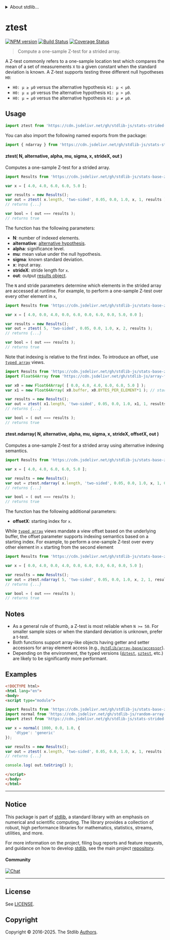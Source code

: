 <!--

@license Apache-2.0

Copyright (c) 2025 The Stdlib Authors.

Licensed under the Apache License, Version 2.0 (the "License");
you may not use this file except in compliance with the License.
You may obtain a copy of the License at

   http://www.apache.org/licenses/LICENSE-2.0

Unless required by applicable law or agreed to in writing, software
distributed under the License is distributed on an "AS IS" BASIS,
WITHOUT WARRANTIES OR CONDITIONS OF ANY KIND, either express or implied.
See the License for the specific language governing permissions and
limitations under the License.

-->

<!-- lint disable max-heading-length -->


<details>
  <summary>
    About stdlib...
  </summary>
  <p>We believe in a future in which the web is a preferred environment for numerical computation. To help realize this future, we've built stdlib. stdlib is a standard library, with an emphasis on numerical and scientific computation, written in JavaScript (and C) for execution in browsers and in Node.js.</p>
  <p>The library is fully decomposable, being architected in such a way that you can swap out and mix and match APIs and functionality to cater to your exact preferences and use cases.</p>
  <p>When you use stdlib, you can be absolutely certain that you are using the most thorough, rigorous, well-written, studied, documented, tested, measured, and high-quality code out there.</p>
  <p>To join us in bringing numerical computing to the web, get started by checking us out on <a href="https://github.com/stdlib-js/stdlib">GitHub</a>, and please consider <a href="https://opencollective.com/stdlib">financially supporting stdlib</a>. We greatly appreciate your continued support!</p>
</details>

# ztest

[![NPM version][npm-image]][npm-url] [![Build Status][test-image]][test-url] [![Coverage Status][coverage-image]][coverage-url] <!-- [![dependencies][dependencies-image]][dependencies-url] -->

> Compute a one-sample Z-test for a strided array.

<section class="intro">

A Z-test commonly refers to a one-sample location test which compares the mean of a set of measurements `X` to a given constant when the standard deviation is known. A Z-test supports testing three different null hypotheses `H0`:

-   `H0: μ ≥ μ0` versus the alternative hypothesis `H1: μ < μ0`.
-   `H0: μ ≤ μ0` versus the alternative hypothesis `H1: μ > μ0`.
-   `H0: μ = μ0` versus the alternative hypothesis `H1: μ ≠ μ0`.

</section>

<!-- /.intro -->



<section class="usage">

## Usage

```javascript
import ztest from 'https://cdn.jsdelivr.net/gh/stdlib-js/stats-strided-ztest@esm/index.mjs';
```

You can also import the following named exports from the package:

```javascript
import { ndarray } from 'https://cdn.jsdelivr.net/gh/stdlib-js/stats-strided-ztest@esm/index.mjs';
```

#### ztest( N, alternative, alpha, mu, sigma, x, strideX, out )

Computes a one-sample Z-test for a strided array.

```javascript
import Results from 'https://cdn.jsdelivr.net/gh/stdlib-js/stats-base-ztest-one-sample-results-float64@esm/index.mjs';

var x = [ 4.0, 4.0, 6.0, 6.0, 5.0 ];

var results = new Results();
var out = ztest( x.length, 'two-sided', 0.05, 0.0, 1.0, x, 1, results );
// returns {...}

var bool = ( out === results );
// returns true
```

The function has the following parameters:

-   **N**: number of indexed elements.
-   **alternative**: [alternative hypothesis][@stdlib/stats/base/ztest/alternatives].
-   **alpha**: significance level.
-   **mu**: mean value under the null hypothesis.
-   **sigma**: known standard deviation.
-   **x**: input array.
-   **strideX**: stride length for `x`.
-   **out**: output [results object][@stdlib/stats/base/ztest/one-sample/results/float64].

The `N` and stride parameters determine which elements in the strided array are accessed at runtime. For example, to perform a one-sample Z-test over every other element in `x`,

```javascript
import Results from 'https://cdn.jsdelivr.net/gh/stdlib-js/stats-base-ztest-one-sample-results-float64@esm/index.mjs';

var x = [ 4.0, 0.0, 4.0, 0.0, 6.0, 0.0, 6.0, 0.0, 5.0, 0.0 ];

var results = new Results();
var out = ztest( 5, 'two-sided', 0.05, 0.0, 1.0, x, 2, results );
// returns {...}

var bool = ( out === results );
// returns true
```

Note that indexing is relative to the first index. To introduce an offset, use [`typed array`][mdn-typed-array] views.

<!-- eslint-disable stdlib/capitalized-comments -->

```javascript
import Results from 'https://cdn.jsdelivr.net/gh/stdlib-js/stats-base-ztest-one-sample-results-float64@esm/index.mjs';
import Float64Array from 'https://cdn.jsdelivr.net/gh/stdlib-js/array-float64@esm/index.mjs';

var x0 = new Float64Array( [ 0.0, 4.0, 4.0, 6.0, 6.0, 5.0 ] );
var x1 = new Float64Array( x0.buffer, x0.BYTES_PER_ELEMENT*1 ); // start at 2nd element

var results = new Results();
var out = ztest( x1.length, 'two-sided', 0.05, 0.0, 1.0, x1, 1, results );
// returns {...}

var bool = ( out === results );
// returns true
```

#### ztest.ndarray( N, alternative, alpha, mu, sigma, x, strideX, offsetX, out )

Computes a one-sample Z-test for a strided array using alternative indexing semantics.

```javascript
import Results from 'https://cdn.jsdelivr.net/gh/stdlib-js/stats-base-ztest-one-sample-results-float64@esm/index.mjs';

var x = [ 4.0, 4.0, 6.0, 6.0, 5.0 ];

var results = new Results();
var out = ztest.ndarray( x.length, 'two-sided', 0.05, 0.0, 1.0, x, 1, 0, results );
// returns {...}

var bool = ( out === results );
// returns true
```

The function has the following additional parameters:

-   **offsetX**: starting index for `x`.

While [`typed array`][mdn-typed-array] views mandate a view offset based on the underlying buffer, the offset parameter supports indexing semantics based on a starting index. For example, to perform a one-sample Z-test over every other element in `x` starting from the second element

```javascript
import Results from 'https://cdn.jsdelivr.net/gh/stdlib-js/stats-base-ztest-one-sample-results-float64@esm/index.mjs';

var x = [ 0.0, 4.0, 0.0, 4.0, 0.0, 6.0, 0.0, 6.0, 0.0, 5.0 ];

var results = new Results();
var out = ztest.ndarray( 5, 'two-sided', 0.05, 0.0, 1.0, x, 2, 1, results );
// returns {...}

var bool = ( out === results );
// returns true
```

</section>

<!-- /.usage -->

<section class="notes">

## Notes

-   As a general rule of thumb, a Z-test is most reliable when `N >= 50`. For smaller sample sizes or when the standard deviation is unknown, prefer a t-test.
-   Both functions support array-like objects having getter and setter accessors for array element access (e.g., [`@stdlib/array-base/accessor`][@stdlib/array/base/accessor]).
-   Depending on the environment, the typed versions ([`dztest`][@stdlib/stats/strided/dztest], [`sztest`][@stdlib/stats/strided/sztest], etc.) are likely to be significantly more performant.

</section>

<!-- /.notes -->

<section class="examples">

## Examples

<!-- eslint no-undef: "error" -->

```html
<!DOCTYPE html>
<html lang="en">
<body>
<script type="module">

import Results from 'https://cdn.jsdelivr.net/gh/stdlib-js/stats-base-ztest-one-sample-results-float64@esm/index.mjs';
import normal from 'https://cdn.jsdelivr.net/gh/stdlib-js/random-array-normal@esm/index.mjs';
import ztest from 'https://cdn.jsdelivr.net/gh/stdlib-js/stats-strided-ztest@esm/index.mjs';

var x = normal( 1000, 0.0, 1.0, {
    'dtype': 'generic'
});

var results = new Results();
var out = ztest( x.length, 'two-sided', 0.05, 0.0, 1.0, x, 1, results );
// returns {...}

console.log( out.toString() );

</script>
</body>
</html>
```

</section>

<!-- /.examples -->

<section class="references">

</section>

<!-- /.references -->

<!-- Section for related `stdlib` packages. Do not manually edit this section, as it is automatically populated. -->

<section class="related">

</section>

<!-- /.related -->

<!-- Section for all links. Make sure to keep an empty line after the `section` element and another before the `/section` close. -->


<section class="main-repo" >

* * *

## Notice

This package is part of [stdlib][stdlib], a standard library with an emphasis on numerical and scientific computing. The library provides a collection of robust, high performance libraries for mathematics, statistics, streams, utilities, and more.

For more information on the project, filing bug reports and feature requests, and guidance on how to develop [stdlib][stdlib], see the main project [repository][stdlib].

#### Community

[![Chat][chat-image]][chat-url]

---

## License

See [LICENSE][stdlib-license].


## Copyright

Copyright &copy; 2016-2025. The Stdlib [Authors][stdlib-authors].

</section>

<!-- /.stdlib -->

<!-- Section for all links. Make sure to keep an empty line after the `section` element and another before the `/section` close. -->

<section class="links">

[npm-image]: http://img.shields.io/npm/v/@stdlib/stats-strided-ztest.svg
[npm-url]: https://npmjs.org/package/@stdlib/stats-strided-ztest

[test-image]: https://github.com/stdlib-js/stats-strided-ztest/actions/workflows/test.yml/badge.svg?branch=main
[test-url]: https://github.com/stdlib-js/stats-strided-ztest/actions/workflows/test.yml?query=branch:main

[coverage-image]: https://img.shields.io/codecov/c/github/stdlib-js/stats-strided-ztest/main.svg
[coverage-url]: https://codecov.io/github/stdlib-js/stats-strided-ztest?branch=main

<!--

[dependencies-image]: https://img.shields.io/david/stdlib-js/stats-strided-ztest.svg
[dependencies-url]: https://david-dm.org/stdlib-js/stats-strided-ztest/main

-->

[chat-image]: https://img.shields.io/gitter/room/stdlib-js/stdlib.svg
[chat-url]: https://app.gitter.im/#/room/#stdlib-js_stdlib:gitter.im

[stdlib]: https://github.com/stdlib-js/stdlib

[stdlib-authors]: https://github.com/stdlib-js/stdlib/graphs/contributors

[umd]: https://github.com/umdjs/umd
[es-module]: https://developer.mozilla.org/en-US/docs/Web/JavaScript/Guide/Modules

[deno-url]: https://github.com/stdlib-js/stats-strided-ztest/tree/deno
[deno-readme]: https://github.com/stdlib-js/stats-strided-ztest/blob/deno/README.md
[umd-url]: https://github.com/stdlib-js/stats-strided-ztest/tree/umd
[umd-readme]: https://github.com/stdlib-js/stats-strided-ztest/blob/umd/README.md
[esm-url]: https://github.com/stdlib-js/stats-strided-ztest/tree/esm
[esm-readme]: https://github.com/stdlib-js/stats-strided-ztest/blob/esm/README.md
[branches-url]: https://github.com/stdlib-js/stats-strided-ztest/blob/main/branches.md

[stdlib-license]: https://raw.githubusercontent.com/stdlib-js/stats-strided-ztest/main/LICENSE

[variance]: https://en.wikipedia.org/wiki/Variance

[@stdlib/stats/base/ztest/alternatives]: https://github.com/stdlib-js/stats-base-ztest-alternatives/tree/esm

[@stdlib/stats/base/ztest/one-sample/results/float64]: https://github.com/stdlib-js/stats-base-ztest-one-sample-results-float64/tree/esm

[@stdlib/array/base/accessor]: https://github.com/stdlib-js/array-base-accessor/tree/esm

[@stdlib/stats/strided/dztest]: https://github.com/stdlib-js/stats-strided-dztest/tree/esm

[@stdlib/stats/strided/sztest]: https://github.com/stdlib-js/stats-strided-sztest/tree/esm

[mdn-typed-array]: https://developer.mozilla.org/en-US/docs/Web/JavaScript/Reference/Global_Objects/TypedArray

</section>

<!-- /.links -->
